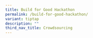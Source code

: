 ```yaml
---
title: Build for Good Hackathon
permalink: /build-for-good-hackathon/
variant: tiptap
description: ""
third_nav_title: Crowdsourcing
---
```

